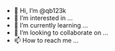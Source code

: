 - 👋 Hi, I’m @qb123k
- 👀 I’m interested in ...
- 🌱 I’m currently learning ...
- 💞️ I’m looking to collaborate on ...
- 📫 How to reach me ...

<!---
qb123k/qb123k is a ✨ special ✨ repository because its `README.md` (this file) appears on your GitHub profile.
You can click the Preview link to take a look at your changes.
--->
